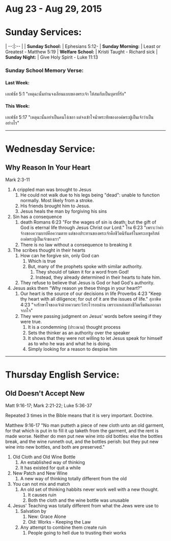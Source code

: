 # Aug 23 - Aug 29, 2015
# Sunday Services:

| --:|:-- |
| **Sunday School:**  |	Ephesians 5:12-
| **Sunday Morning:** |	Least or Greatest - Matthew 5:19
| **Welfare School:** |	Kristi Taught - Richard sick
| **Sunday Night:**   | Give Holy Spirit - Luke 11:13

### Sunday School Memory Verse:
#### Last Week: 
เอเฟซัส 5:1 "เหตุฉะนั้นท่านจงเลียนแบบของพระเจ้า ให้สมกับเป็นบุตรที่รัก"

#### This Week:
เอเฟซัส 5:17 "เหตุฉะนั้นอย่าเป็นคนโง่เขลา แต่จงเข้าใจน้ำพระทัยขององค์พระผู้เป็นเจ้าว่าเป็นอย่างไร"

---
# Wednesday Service:
## Why Reason In Your Heart

Mark 2:3-11

1. A crippled man was brought to Jesus
	1. He could not walk due to his legs being "dead": unable to function normally. Most likely from a stroke.
	2. His friends brought him to Jesus.
	3. Jesus heals the man by forgiving his sins
2. Sin has a consequence
	1. death
		Romans 6:23 "For the wages of sin is death; but the gift of God is eternal life through Jesus Christ our Lord."
		โรม 6:23 "เพราะว่าค่าจ้างของความบาปคือความตาย แต่ของประทานของพระเจ้าคือชีวิตนิรันดร์ในพระเยซูคริสต์องค์พระผู้เป็นเจ้าของเรา"
	2. There is no law without a consequence to breaking it
3. The scribes thought in their hearts
	1. How can he forgive sin, only God can
		1. Which is true
		2. But, many of the prophets spoke with similar authority.
			1. They should of taken it for a word from God!
			2. Instead, they already determined in their hearts to hate him.
	2. They refuse to believe that Jesus is God or had God's authority.
4. Jesus asks them "Why reason ye these things in your heart?"
	1. Our heart is the source of our decisions in life
		Proverbs 4:23 "Keep thy heart with all diligence; for out of it are the issues of life."
		สุภาษิต 4:23 "จงรักษาใจของเจ้าด้วยความระวังระไวรอบด้าน เพราะแหล่งแห่งชีวิตเริ่มต้นออกมาจากใจ"
	2. They were passing judgment on Jesus' words before seeing if they were true.
		1. It is a condemning (ประณาม) thought process
		2. Sets the thinker as an authority over the speaker
		3. It shows that they were not willing to let Jesus speak for himself as to who he was and what he is doing.
		4. Simply looking for a reason to despise him

---
# Thursday English Service:

## Old Doesn't Accept New

Matt 9:16-17; Mark 2:21-22; Luke 5:36-37 

Repeated 3 times in the Bible means that it is very important. Doctrine.

Matthew 9:16-17 "No man putteth a piece of new cloth unto an old garment, for that which is put in to fill it up taketh from the garment, and the rent is made worse. Neither do men put new wine into old bottles: else the bottles break, and the wine runneth out, and the bottles perish: but they put new wine into new bottles, and both are preserved."

1. Old Cloth and Old Wine Bottle
	1. An established way of thinking
	2. It has existed for quit a while
2. New Patch and New Wine
	1. A new way of thinking totally different from the old
3. You can not mix and match
	1. An old set of thinking habbits never work well with a new thought.
		1. It causes ruin
		2. Both the cloth and the wine bottle was unusable
4. Jesus' Teaching was totally different from what the Jews were use to
	1. Salvation by
		1. New: Grace Alone
		2. Old: Works - Keeping the Law
	2. Any attempt to combine them create ruin
		1. People going to hell due to trusting their works